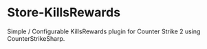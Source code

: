 # Store-KillsRewards
Simple / Configurable KillsRewards plugin for Counter Strike 2 using CounterStrikeSharp.
